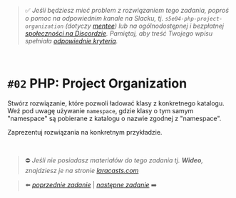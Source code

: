 > :white_check_mark: *Jeśli będziesz mieć problem z rozwiązaniem tego zadania, poproś o pomoc na odpowiednim kanale na Slacku, tj. `s5e04-php-project-organization` (dotyczy [mentee](https://devmentor.pl/mentoring-javascript/)) lub na ogólnodostępnej i bezpłatnej [społeczności na Discordzie](https://devmentor.pl/discord). Pamiętaj, aby treść Twojego wpisu spełniała [odpowiednie kryteria](https://devmentor.pl/jak-prosic-o-pomoc/).*

&nbsp;

# `#02` PHP: Project Organization

Stwórz rozwiązanie, które pozwoli ładować klasy z konkretnego katalogu. Weź pod uwagę używanie `namespace`, gdzie klasy o tym samym "namespace" są pobierane z katalogu o nazwie zgodnej z "namespace". 

Zaprezentuj rozwiązania na konkretnym przykładzie.


&nbsp;
> :no_entry: *Jeśli nie posiadasz materiałów do tego zadania tj. **Wideo**, znajdziesz je na stronie [laracasts.com](https://laracasts.com/referral/bogolubow)*

> :arrow_left: [*poprzednie zadanie*](./../01) | [*następne zadanie*](./../03) :arrow_right:
